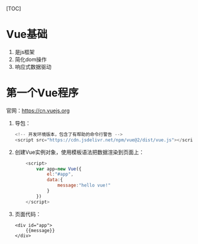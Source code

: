 [TOC]

# Vue基础

1. 是js框架
2. 简化dom操作
3. 响应式数据驱动

# 第一个Vue程序

官网：https://cn.vuejs.org

1. 导包：

   ```js
   <!-- 开发环境版本，包含了有帮助的命令行警告 -->
   <script src="https://cdn.jsdelivr.net/npm/vue@2/dist/vue.js"></script>
   ```

2. 创建Vue实例对象，使用模板语法把数据渲染到页面上：

   ```js
       <script>
           var app=new Vue({
               el:"#app",
               data:{
                   message:"hello vue!"
               }
           })
       </script>
   ```

3. 页面代码：

   ```
   <div id="app">
       {{message}}
   </div>
   ```




